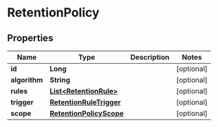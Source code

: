 
# RetentionPolicy

## Properties
Name | Type | Description | Notes
------------ | ------------- | ------------- | -------------
**id** | **Long** |  |  [optional]
**algorithm** | **String** |  |  [optional]
**rules** | [**List&lt;RetentionRule&gt;**](RetentionRule.md) |  |  [optional]
**trigger** | [**RetentionRuleTrigger**](RetentionRuleTrigger.md) |  |  [optional]
**scope** | [**RetentionPolicyScope**](RetentionPolicyScope.md) |  |  [optional]



